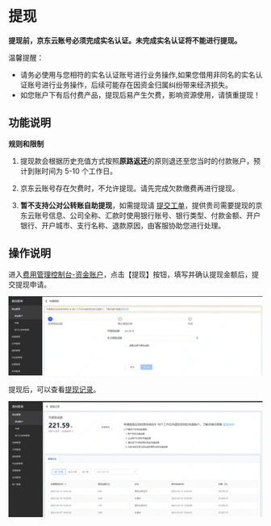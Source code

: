 # 提现

**提现前，京东云账号必须完成实名认证。未完成实名认证将不能进行提现。**

温馨提醒：
- 请务必使用与您相符的实名认证账号进行业务操作,如果您借用非同名的实名认证账号进行业务操作，后续可能存在因资金归属纠纷带来经济损失。
- 如您账户下有后付费产品，提现后易产生欠费，影响资源使用，请慎重提现！

## 功能说明

**规则和限制**

1. 提现款会根据历史充值方式按照**原路返还**的原则退还至您当时的付款账户，预计到账时间为 5-10 个工作日。

2. 京东云账号存在欠费时，不允许提现。请先完成欠款缴费再进行提现。

3. **暂不支持公对公转账自助提现**，如需提现请 [提交工单](https://ticket.jdcloud.com/applyorder/submit)，提供贵司需要提现的京东云账号信息、公司全称、汇款时使用银行账号、银行类型、付款金额、开户银行、开户城市、支行名称、退款原因，由客服协助您进行处理。

## 操作说明

进入[费用管理控制台-资金账户](https://uc.jdcloud.com/cost/capital/capital-overview)，点击【提现】按钮，填写并确认提现金额后，提交提现申请。

![tixian](../../../../image/Charge/tixian.png)

提现后，可以查看[提现记录](https://capital.jdcloud.com/cost/capital/withdrawal-history)。

![tixianjilu](../../../../image/Charge/tixianjilu.png)
